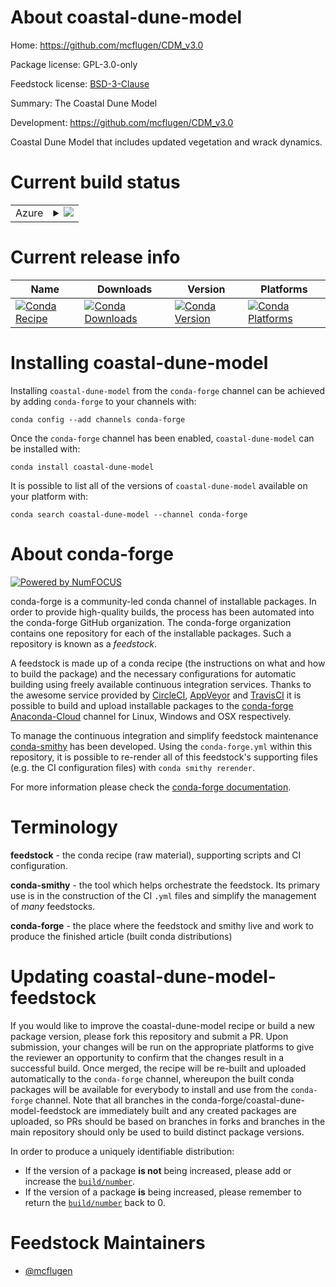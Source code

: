 About coastal-dune-model
========================

Home: https://github.com/mcflugen/CDM_v3.0

Package license: GPL-3.0-only

Feedstock license: [BSD-3-Clause](https://github.com/conda-forge/coastal-dune-model-feedstock/blob/master/LICENSE.txt)

Summary: The Coastal Dune Model

Development: https://github.com/mcflugen/CDM_v3.0

Coastal Dune Model that includes updated vegetation and wrack dynamics.


Current build status
====================


<table>
    
  <tr>
    <td>Azure</td>
    <td>
      <details>
        <summary>
          <a href="https://dev.azure.com/conda-forge/feedstock-builds/_build/latest?definitionId=11990&branchName=master">
            <img src="https://dev.azure.com/conda-forge/feedstock-builds/_apis/build/status/coastal-dune-model-feedstock?branchName=master">
          </a>
        </summary>
        <table>
          <thead><tr><th>Variant</th><th>Status</th></tr></thead>
          <tbody><tr>
              <td>linux_64</td>
              <td>
                <a href="https://dev.azure.com/conda-forge/feedstock-builds/_build/latest?definitionId=11990&branchName=master">
                  <img src="https://dev.azure.com/conda-forge/feedstock-builds/_apis/build/status/coastal-dune-model-feedstock?branchName=master&jobName=linux&configuration=linux_64_" alt="variant">
                </a>
              </td>
            </tr><tr>
              <td>osx_64</td>
              <td>
                <a href="https://dev.azure.com/conda-forge/feedstock-builds/_build/latest?definitionId=11990&branchName=master">
                  <img src="https://dev.azure.com/conda-forge/feedstock-builds/_apis/build/status/coastal-dune-model-feedstock?branchName=master&jobName=osx&configuration=osx_64_" alt="variant">
                </a>
              </td>
            </tr><tr>
              <td>win_64</td>
              <td>
                <a href="https://dev.azure.com/conda-forge/feedstock-builds/_build/latest?definitionId=11990&branchName=master">
                  <img src="https://dev.azure.com/conda-forge/feedstock-builds/_apis/build/status/coastal-dune-model-feedstock?branchName=master&jobName=win&configuration=win_64_" alt="variant">
                </a>
              </td>
            </tr>
          </tbody>
        </table>
      </details>
    </td>
  </tr>
</table>

Current release info
====================

| Name | Downloads | Version | Platforms |
| --- | --- | --- | --- |
| [![Conda Recipe](https://img.shields.io/badge/recipe-coastal--dune--model-green.svg)](https://anaconda.org/conda-forge/coastal-dune-model) | [![Conda Downloads](https://img.shields.io/conda/dn/conda-forge/coastal-dune-model.svg)](https://anaconda.org/conda-forge/coastal-dune-model) | [![Conda Version](https://img.shields.io/conda/vn/conda-forge/coastal-dune-model.svg)](https://anaconda.org/conda-forge/coastal-dune-model) | [![Conda Platforms](https://img.shields.io/conda/pn/conda-forge/coastal-dune-model.svg)](https://anaconda.org/conda-forge/coastal-dune-model) |

Installing coastal-dune-model
=============================

Installing `coastal-dune-model` from the `conda-forge` channel can be achieved by adding `conda-forge` to your channels with:

```
conda config --add channels conda-forge
```

Once the `conda-forge` channel has been enabled, `coastal-dune-model` can be installed with:

```
conda install coastal-dune-model
```

It is possible to list all of the versions of `coastal-dune-model` available on your platform with:

```
conda search coastal-dune-model --channel conda-forge
```


About conda-forge
=================

[![Powered by NumFOCUS](https://img.shields.io/badge/powered%20by-NumFOCUS-orange.svg?style=flat&colorA=E1523D&colorB=007D8A)](http://numfocus.org)

conda-forge is a community-led conda channel of installable packages.
In order to provide high-quality builds, the process has been automated into the
conda-forge GitHub organization. The conda-forge organization contains one repository
for each of the installable packages. Such a repository is known as a *feedstock*.

A feedstock is made up of a conda recipe (the instructions on what and how to build
the package) and the necessary configurations for automatic building using freely
available continuous integration services. Thanks to the awesome service provided by
[CircleCI](https://circleci.com/), [AppVeyor](https://www.appveyor.com/)
and [TravisCI](https://travis-ci.com/) it is possible to build and upload installable
packages to the [conda-forge](https://anaconda.org/conda-forge)
[Anaconda-Cloud](https://anaconda.org/) channel for Linux, Windows and OSX respectively.

To manage the continuous integration and simplify feedstock maintenance
[conda-smithy](https://github.com/conda-forge/conda-smithy) has been developed.
Using the ``conda-forge.yml`` within this repository, it is possible to re-render all of
this feedstock's supporting files (e.g. the CI configuration files) with ``conda smithy rerender``.

For more information please check the [conda-forge documentation](https://conda-forge.org/docs/).

Terminology
===========

**feedstock** - the conda recipe (raw material), supporting scripts and CI configuration.

**conda-smithy** - the tool which helps orchestrate the feedstock.
                   Its primary use is in the construction of the CI ``.yml`` files
                   and simplify the management of *many* feedstocks.

**conda-forge** - the place where the feedstock and smithy live and work to
                  produce the finished article (built conda distributions)


Updating coastal-dune-model-feedstock
=====================================

If you would like to improve the coastal-dune-model recipe or build a new
package version, please fork this repository and submit a PR. Upon submission,
your changes will be run on the appropriate platforms to give the reviewer an
opportunity to confirm that the changes result in a successful build. Once
merged, the recipe will be re-built and uploaded automatically to the
`conda-forge` channel, whereupon the built conda packages will be available for
everybody to install and use from the `conda-forge` channel.
Note that all branches in the conda-forge/coastal-dune-model-feedstock are
immediately built and any created packages are uploaded, so PRs should be based
on branches in forks and branches in the main repository should only be used to
build distinct package versions.

In order to produce a uniquely identifiable distribution:
 * If the version of a package **is not** being increased, please add or increase
   the [``build/number``](https://conda.io/docs/user-guide/tasks/build-packages/define-metadata.html#build-number-and-string).
 * If the version of a package **is** being increased, please remember to return
   the [``build/number``](https://conda.io/docs/user-guide/tasks/build-packages/define-metadata.html#build-number-and-string)
   back to 0.

Feedstock Maintainers
=====================

* [@mcflugen](https://github.com/mcflugen/)

